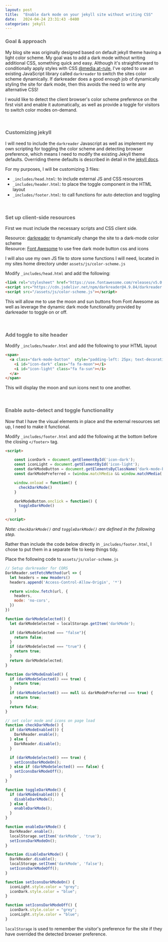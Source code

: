 ```yaml
---
layout: post
title:  "Enable dark mode on your jekyll site without writing CSS"
date:   2024-04-24 23:31:43 -0400
categories: jekyll
---
```


### <span style="color: #666666;">Goal & approach</span>

My blog site was originally designed based on default jekyll theme having a light color scheme.  My goal was to add a dark mode without writing additional CSS, something quick and easy. Although it's straightforward to conditionally apply styles with CSS [@media at-rule](https://developer.mozilla.org/en-US/docs/Web/CSS/CSS_media_queries/Using_media_queries#targeting_media_features), I've opted to use an existing JavaScript library called `darkreader` to switch the sites color scheme dynamically.  If darkreader does a good enough job of dynamically styling the site for dark mode, then this avoids the need to write any alternative CSS! 

I would like to detect the client browser's color scheme preference on the first visit and enable it automatically, as well as provide a toggle for visitors to switch color modes on-demand. 

<br/>

### <span style="color: #666666;">Customizing jekyll</span>

I will need to include the `darkreader` Javascript as well as implement my own scripting for toggling the color scheme and detecting browser preference, which means I need to modify the existing Jekyll theme defaults.  Overriding theme defaults is described in detail in the [jekyll docs](https://jekyllrb.com/docs/themes/#overriding-theme-defaults). 

For my purposes, I will be customizing 3 files: <br/>
 - `_includes/head.html`: to include external JS and CSS resources<br/>
 - `_includes/header.html`: to place the toggle component in the HTML layout <br/>
 - `_includes/footer.html`: to call functions for auto detection and toggling <br/>

 <br/>

### <span style="color: #666666;">Set up client-side resources</span>

First we must include the necessary scripts and CSS client side.

Resource: [darkreader](https://www.npmjs.com/package/darkreader)
to dynamically change the site to a dark-mode color scheme
<br/>
Resource: [Font Awesome](https://opensource.com/article/22/9/dark-theme-website#:~:text=You%20can%20include%20an%20easy,while%20in%20the%20dark%20theme.)
to use free dark mode button css and icons

I will also use my own JS file to store some functions I will need, located in my sites home directory under `assets/js/color-scheme.js`

Modify `_includes/head.html` and add the following: <br/>

```html
<link rel="stylesheet" href="https://use.fontawesome.com/releases/v5.0.7/css/all.css">
<script src="https://cdn.jsdelivr.net/npm/darkreader@4.9.84/darkreader.min.js"></script> 
<script src="/assets/js/color-scheme.js"></script>
```

This will allow me to use the moon and sun buttons from Font Awesome as well as leverage the dynamic dark mode functionality provided by darkreader to toggle on or off.

<br/>

### <span style="color: #666666;">Add toggle to site header</span>

Modify `_includes/header.html` and add the following to your HTML layout

```html
<span>
  <a class="dark-mode-button"  style="padding-left: 25px; text-decoration: none; cursor: pointer;">
    <i id="icon-dark" class="fa fa-moon"></i>
    <i id="icon-light" class="fa fa-sun"></i>
  </a>
</span>

```

This will display the moon and sun icons next to one another.

<br/>

### <span style="color: #666666;">Enable auto-detect and toggle functionality</span>
Now that I have the visual elements in place and the external resources set up, I need to make it functional.

Modify `_includes/footer.html` and add the following at the bottom before the closing `</footer>` tag.

```html
<script>

    const iconDark = document.getElementById('icon-dark');
    const iconLight = document.getElementById('icon-light');
    const darkModeButton = document.getElementsByClassName('dark-mode-button')[0]
    const darkModePreferred = (window.matchMedia && window.matchMedia('(prefers-color-scheme: dark)').matches)

    window.onload = function() {
      checkDarkMode()
    }

    darkModeButton.onclick = function() {
      toggleDarkMode()
    }

</script>
```

<em>Note: `checkDarkMode()` and `toggleDarkMode()` are defined in the following step.</em>

Rather than include the code below directly in `_includes/footer.html`, I chose to put them in a separate file
to keep things tidy.  

Place the following code to `assets/js/color-scheme.js`

```js
// Setup darkreader for CORS
DarkReader.setFetchMethod(url => {
  let headers = new Headers()
  headers.append('Access-Control-Allow-Origin', '*')

  return window.fetch(url, {
    headers,
    mode: 'no-cors',
  })
})

function darkModeSelected() {
  let darkModeSelected = localStorage.getItem('darkMode');

  if (darkModeSelected === "false"){
    return false;
  }
  if (darkModeSelected === "true") {
    return true;
  }
  return darkModeSelected;
}

function darkModeEnabled() {
  if (darkModeSelected() === true) {
    return true;
  }
  if (darkModeSelected() === null && darkModePreferred === true) {
    return true;
  }
  return false;
}

// set color mode and icons on page load
function checkDarkMode() {
  if (darkModeEnabled()) {
    DarkReader.enable();
  } else {
    DarkReader.disable();
  }

  if (darkModeSelected() === true) {
    setIconsDarkModeOn();
  } else if (darkModeSelected() === false) {
    setIconsDarkModeOff();
  }
}

function toggleDarkMode() {
  if (darkModeEnabled()) {
    disableDarkMode();
  } else {
    enableDarkMode();
  }
}

function enableDarkMode() {
  DarkReader.enable();
  localStorage.setItem('darkMode', 'true');
  setIconsDarkModeOn();
}

function disableDarkMode() {
  DarkReader.disable();
  localStorage.setItem('darkMode', 'false');
  setIconsDarkModeOff();
}

function setIconsDarkModeOn() {
  iconLight.style.color = "grey";
  iconDark.style.color = "blue";
}

function setIconsDarkModeOff() {
  iconDark.style.color = "grey";
  iconLight.style.color = "blue";
}
```

`localStorage` is used to remember the visitor's preference for the site if they have overrided the 
detected browser preference.

<br/>
